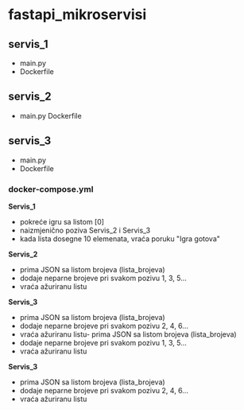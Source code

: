 # fastapi_mikroservisi

## servis_1

- main.py
- Dockerfile

## servis_2

- main.py
  Dockerfile

## servis_3

- main.py
- Dockerfile

### docker-compose.yml

**Servis_1**

- pokreće igru sa listom [0]
- naizmjenično poziva Servis_2 i Servis_3
- kada lista dosegne 10 elemenata, vraća poruku "Igra gotova"

**Servis_2**

- prima JSON sa listom brojeva (lista_brojeva)
- dodaje neparne brojeve pri svakom pozivu 1, 3, 5...
- vraća ažuriranu listu

**Servis_3**

- prima JSON sa listom brojeva (lista_brojeva)
- dodaje neparne brojeve pri svakom pozivu 2, 4, 6...
- vraća ažuriranu listu- prima JSON sa listom brojeva (lista_brojeva)
- dodaje neparne brojeve pri svakom pozivu 1, 3, 5...
- vraća ažuriranu listu

**Servis_3**

- prima JSON sa listom brojeva (lista_brojeva)
- dodaje neparne brojeve pri svakom pozivu 2, 4, 6...
- vraća ažuriranu listu
